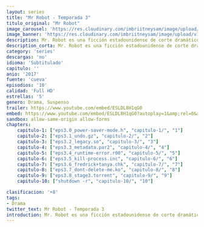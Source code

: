```yaml
---
layout: series
title: "Mr Robot - Temporada 3"
titulo_original: "Mr Robot"
image_carousel: 'https://res.cloudinary.com/imbriitneysam/image/upload/v1546988732/robot3-poster-min.jpg'
image_banner: 'https://res.cloudinary.com/imbriitneysam/image/upload/v1546988735/robot3-banner-min.jpg'
description: Mr. Robot es una ficción estadounidense de corte dramático creada por Sam Esmail y lanzada a la pequeña pantalla el 24 de junio de 2015 de la mano de la cadena USA Network. Este thriller psicológico gira en torno a la vida de Elliot Alderson, un joven que sufre de trastorno de ansiedad social que le provoca sensaciones de incomodidad cuando se encuentra delante de la gente. Por eso, el protagonista al que da vida el conocido actor Rami Malek, decide desarrollar su vida laboral detrás de la pantalla de un ordenador. Elliot, que cuenta con unas habilidades informáticas inhumanas, se pasa el día entero trabajando. Durante el día desempeña la labor de vigilante cibernético en una empresa y cuando se pone el sol, se convierte automáticamente en un pirata informático. Es Mr. Robot, interpretado por Christian Slater, el que le llama para que forme parte de la plantilla de Fsociety, un equipo de hackers dispuestos a todo con tal de destruir a aquellas personas que tienen el poder suficiente como para manejar América. Entre la espada y la pared, Alderson tiene que tomar la que puede ser la decisión más importante de su vida, ganarse el prestigio de manera legal o acabar con las injusticias del país de forma ilegal.
description_corta: Mr. Robot es una ficción estadounidense de corte dramático creada por Sam Esmail y lanzada a la pequeña pantalla el 24 de junio de 2015 de la mano de la cadena USA Network. Este thriller psicológico gira en torno a la vida de...
category: 'series'
descargas: 'no'
idioma: 'Subtitulado'
capitulo: ''
anio: '2017'
fuente: 'cueva'
episodios: '10'
calidad: 'Full HD'
estrellas: '5'
genero: Drama, Suspenso
trailer: https://www.youtube.com/embed/ESLDL8H1qG0
embed: https://www.youtube.com/embed/ESLDL8H1qG0?autoplay=1&amp;rel=0&amp;hd=1&border=0&wmode=opaque&enablejsapi=1&modestbranding=1&controls=1&showinfo=0
sandbox: allow-same-origin allow-forms 
chapters:
    capitulo-1: ["eps3.0_power-saver-mode.h", "capitulo-1/", "1"]
    capitulo-2: ["eps3.1_undo.gz", "capitulo-2/", "2"]
    capitulo-3: ["eps3.2_legacy.so", "capitulo-3/", "3"]
    capitulo-4: ["eps3.3_metadata.par2", "capitulo-4/", "4"]
    capitulo-5: ["eps3.4_runtime-error.r00", "capitulo-5/", "5"]
    capitulo-6: ["eps3.5_kill-process.inc", "capitulo-6/", "6"]
    capitulo-7: ["eps3.6_fredrick+tanya.chk", "capitulo-7/", "7"]
    capitulo-8: ["eps3.7_dont-delete-me.ko", "capitulo-8/", "8"]
    capitulo-9: ["eps3.8_stage3.torrent", "capitulo-9/", "9"]
    capitulo-10: ["shutdown -r", "capitulo-10/", "10"]

clasificacion: '+8'
tags:
- Drama
twitter_text: Mr Robot - Temporada 3
introduction: Mr. Robot es una ficción estadounidense de corte dramático creada por Sam Esmail y lanzada a la pequeña pantalla el 24 de junio de 2015 de la mano de la cadena USA Network. Este thriller psicológico gira en torno a la vida de
---
```












